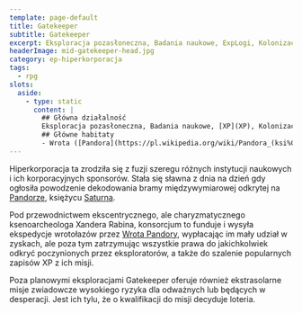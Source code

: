 ```yaml
---
template: page-default
title: Gatekeeper
subtitle: Gatekeeper
excerpt: Eksploracja pozasłoneczna, Badania naukowe, ExpLogi, Kolonizacja egzoplanet
headerImage: mid-gatekeeper-head.jpg
category: ep-hiperkorporacja
tags:
  - rpg
slots:
  aside:
    - type: static
      content: |
        ## Główna działalność
        Eksploracja pozasłoneczna, Badania naukowe, [XP](XP), Kolonizacja egzoplanet
        ## Główne habitaty
        - Wrota ([Pandora](https://pl.wikipedia.org/wiki/Pandora_(ksi%C4%99%C5%BCyc)), księżyc [Saturna](#)), 
---
```

Hiperkorporacja ta zrodziła się z fuzji szeregu różnych instytucji naukowych i ich korporacyjnych sponsorów. Stała się sławna z dnia na dzień gdy ogłosiła powodzenie dekodowania bramy międzywymiarowej odkrytej na [Pandorze](Pandora), księżycu [Saturna](Saturn.md "Saturn").

Pod przewodnictwem ekscentrycznego, ale charyzmatycznego ksenoarcheologa Xandera Rabina, konsorcjum to funduje i wysyła ekspedycje wrotołazów przez [Wrota Pandory](#), wypłacając im mały udział w zyskach, ale poza tym zatrzymując wszystkie prawa do jakichkolwiek odkryć poczynionych przez eksploratorów, a także do szalenie popularnych zapisów XP z ich misji.

Poza planowymi eksploracjami Gatekeeper oferuje również ekstrasolarne misje zwiadowcze wysokiego ryzyka dla odważnych lub będących w desperacji. Jest ich tylu, że o kwalifikacji do misji decyduje loteria.
